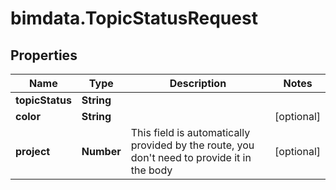 # bimdata.TopicStatusRequest

## Properties

Name | Type | Description | Notes
------------ | ------------- | ------------- | -------------
**topicStatus** | **String** |  | 
**color** | **String** |  | [optional] 
**project** | **Number** | This field is automatically provided by the route, you don&#39;t need to provide it in the body | [optional] 


